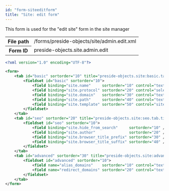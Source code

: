 ```yaml
---
id: "form-siteeditform"
title: "Site: edit form"
---
```


This form is used for the "edit site" form in the site manager

<div class="table-responsive"><table class="table table-condensed"><tr><th>File path</th><td>/forms/preside-objects/site/admin.edit.xml</td></tr><tr><th>Form ID</th><td>preside-objects.site.admin.edit</td></tr></table></div>

```xml
<?xml version="1.0" encoding="UTF-8"?>

<form>
    <tab id="basic" sortorder="10" title="preside-objects.site:basic.tab.title">
        <fieldset id="basic" sortorder="10">
            <field binding="site.name"     sortorder="10" control="textinput" />
            <field binding="site.protocol" sortorder="20" control="select"    values="http,https" labels="http://,https://" required="true"   />
            <field binding="site.domain"   sortorder="30" control="textinput" />
            <field binding="site.path"     sortorder="40" control="textinput" />
            <field binding="site.template" sortorder="50" control="sitetemplatepicker"  />
        </fieldset>
    </tab>
    <tab id="seo" sortorder="20" title="preside-objects.site:seo.tab.title">
        <fieldset id="seo" sortorder="10">
            <field binding="site.hide_from_search"     sortorder="10" />
            <field binding="site.author"               sortorder="20" />
            <field binding="site.browser_title_prefix" sortorder="30" />
            <field binding="site.browser_title_suffix" sortorder="40" />
        </fieldset>
    </tab>
    <tab id="advanced" sortorder="30" title="preside-objects.site:advanced.tab.title">
        <fieldset id="advanced" sortorder="10">
            <field name="alias_domains"    sortorder="10" control="textarea" label="preside-objects.site:field.alias_domains.title"    help="preside-objects.site:field.alias_domains.help" />
            <field name="redirect_domains" sortorder="20" control="textarea" label="preside-objects.site:field.redirect_domains.title" help="preside-objects.site:field.redirect_domains.help" />
        </fieldset>
    </tab>
</form>
```